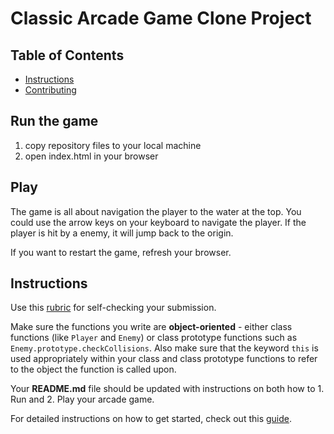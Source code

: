 # Classic Arcade Game Clone Project

## Table of Contents

- [Instructions](#instructions)
- [Contributing](#contributing)

## Run the game
1. copy repository files to your local machine
2. open index.html in your browser

## Play
The game is all about navigation the player to the water at the top.
You could use the arrow keys on your keyboard to navigate the player.
If the player is hit by a enemy, it will jump back to the origin.

If you want to restart the game, refresh your browser.

## Instructions

Use this [rubric](https://review.udacity.com/#!/rubrics/15/view) for self-checking your submission.

Make sure the functions you write are **object-oriented** - either class functions (like `Player` and `Enemy`) or class prototype functions such as `Enemy.prototype.checkCollisions`. Also make sure that the keyword `this` is used appropriately within your class and class prototype functions to refer to the object the function is called upon.

Your **README.md** file should be updated with instructions on both how to 1. Run and 2. Play your arcade game.

For detailed instructions on how to get started, check out this [guide](https://docs.google.com/document/d/1v01aScPjSWCCWQLIpFqvg3-vXLH2e8_SZQKC8jNO0Dc/pub?embedded=true).
